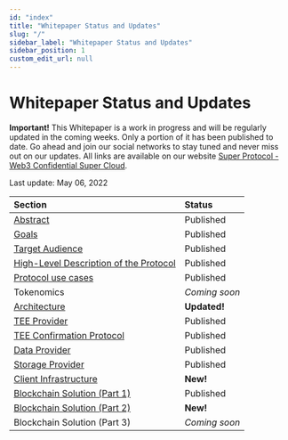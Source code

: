 ```yaml
---
id: "index"
title: "Whitepaper Status and Updates"
slug: "/"
sidebar_label: "Whitepaper Status and Updates"
sidebar_position: 1
custom_edit_url: null
---
```

# Whitepaper Status and Updates
**Important!** This Whitepaper is a work in progress and will be regularly updated in the coming weeks.  Only a portion of it has been published to date. Go ahead and join our social networks to stay tuned and never miss out on our updates. All links are available on our website [Super Protocol - Web3 Confidential Super Cloud](https://superprotocol.com/).

Last update: May 06, 2022

|**Section**|**Status**|
| :- | :- |
|[Abstract](/abstract)|Published|
|[Goals](/goals)|Published|
|[Target Audience](/target-audience)|Published|
|[High-Level Description of the Protocol](/high-level-description)|Published|
|[Protocol use cases](/use-cases)|Published|
|Tokenomics|*Coming soon*|
|[Architecture](/architecture)|**Updated!**|
|[TEE Provider](/tee-provider)|Published|
|[TEE Confirmation Protocol](/tee-confirmation-protocol)|Published|
|[Data Provider](/data-provider)|Published|
|[Storage Provider](/storage-provider)|Published|
|[Client Infrastructure](/client-infrastructure)|**New!**|
|[Blockchain Solution (Part 1)](/blockchain-solution)|Published|
|[Blockchain Solution (Part 2)](/blockchain-solution#orders)|**New!**|
|Blockchain Solution (Part 3)|*Coming soon*|